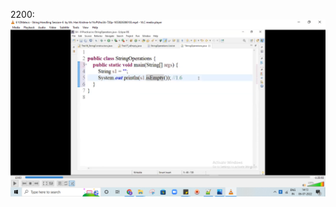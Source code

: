 

2200: 
![alt text](https://github.com/Rockycta/corejava2/blob/master/youtube%20downloaded/26%20String%20Handling/6/Screenshot%20(2200).png)


